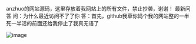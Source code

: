 anzhuo的网站源码，这里存放着我网站上的所有文件，禁止抄袭，谢谢！
最新问答 问：为什么最近访问不了了你 答：首先，github我草你妈个我的网站整的一半死一半活的前面还给我停止了我真无语了


![image](https://user-images.githubusercontent.com/131332039/234309380-79890c7c-3fc1-484d-a26d-b641652aed4d.png)

